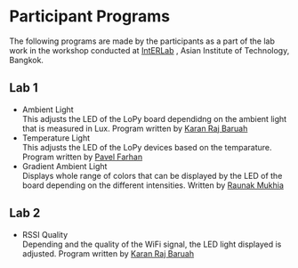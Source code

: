 # Participant Programs <br/>

The following programs are made by the participants as a part of the lab work in the workshop conducted at [IntERLab](https://interlab.ait.ac.th/) , Asian Institute of Technology, Bangkok.

## Lab 1
- Ambient Light <br/>
This adjusts the LED of the LoPy board dependidng on the ambient light that is measured in Lux. Program written by [Karan Raj Baruah](https://github.com/wuodland) <br/>
- Temperature Light <br/>
This adjusts the LED of the LoPy devices based on the temparature. Program written by [Pavel Farhan](https://github.com/pfarhan)
- Gradient Ambient Light <br/>
Displays whole range of colors that can be displayed by the LED of the board depending on the different intensities. Written by [Raunak Mukhia](https://github.com/rmukhia) <br/>

## Lab 2

- RSSI Quality <br/>
Depending and the quality of the WiFi signal, the LED light displayed is adjusted. Program written by [Karan Raj Baruah](https://github.com/wuodland)
